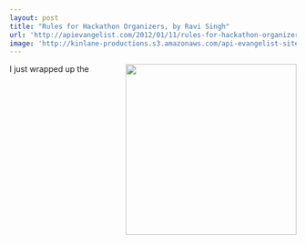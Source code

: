 ```yaml
---
layout: post
title: "Rules for Hackathon Organizers, by Ravi Singh"
url: 'http://apievangelist.com/2012/01/11/rules-for-hackathon-organizers,-by-ravi-singh/'
image: 'http://kinlane-productions.s3.amazonaws.com/api-evangelist-site/blog/tag-cloud-hackathon.png'
---
```


[<img class="c1" src="http://kinlane-productions.s3.amazonaws.com/api-evangelist/tag-cloud-hackathon.png" alt="" width="300" align="right" />][1]

I just wrapped up the

   [1]: http://www.hackweekends.com (Hackathon)
